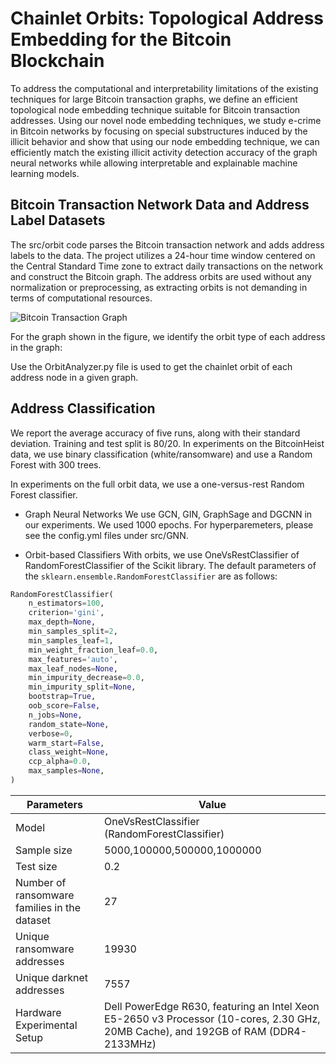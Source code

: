 

# Chainlet Orbits: Topological Address Embedding for the Bitcoin Blockchain

 To address the computational and interpretability limitations of the existing techniques for large Bitcoin transaction graphs, we define an efficient topological node embedding technique suitable for Bitcoin transaction addresses. Using our novel node embedding techniques, we study e-crime in Bitcoin networks by focusing on special substructures induced by the illicit behavior and show that using our node embedding technique, we can efficiently match the existing illicit activity detection accuracy of the graph neural networks while allowing interpretable and explainable machine learning models.

 
## Bitcoin Transaction Network Data and Address Label Datasets

The src/orbit code parses the Bitcoin transaction network and adds address labels to the data. The project utilizes a 24-hour time window centered on the Central Standard Time zone to extract daily transactions on the network and construct the Bitcoin graph. The address orbits are used without any normalization or preprocessing, as extracting orbits is not demanding in terms of computational resources.


![Bitcoin Transaction Graph](https://user-images.githubusercontent.com/124116680/225409110-c508fffc-0946-4b7d-8dd6-2deb81f4546a.png)


For the graph shown in the figure, we identify the orbit type of each address in the graph:

Use the OrbitAnalyzer.py file is used to get the chainlet orbit of each address node in a given graph.


## Address Classification 
We report the average accuracy of five runs, along with their standard deviation. Training and test split is 80/20. 
In experiments on the BitcoinHeist data, we use binary classification (white/ransomware) and use a Random Forest with 300 trees.

In experiments on the full orbit data, we use a one-versus-rest Random Forest classifier.

* Graph Neural Networks
  We use GCN, GIN, GraphSage and DGCNN in our experiments. We used 1000 epochs. For hyperparemeters, please see the config.yml files under src/GNN.

* Orbit-based Classifiers
  With orbits, we use OneVsRestClassifier of RandomForestClassifier of the Scikit library.
  The default parameters of the `sklearn.ensemble.RandomForestClassifier` are as follows:

```python
RandomForestClassifier(
    n_estimators=100,
    criterion='gini',
    max_depth=None,
    min_samples_split=2,
    min_samples_leaf=1,
    min_weight_fraction_leaf=0.0,
    max_features='auto',
    max_leaf_nodes=None,
    min_impurity_decrease=0.0,
    min_impurity_split=None,
    bootstrap=True,
    oob_score=False,
    n_jobs=None,
    random_state=None,
    verbose=0,
    warm_start=False,
    class_weight=None,
    ccp_alpha=0.0,
    max_samples=None,
)
```
 
| Parameters | Value|
|----------|----------|
| Model | OneVsRestClassifier (RandomForestClassifier)|
| Sample size | 5000,100000,500000,1000000 |
| Test size | 0.2|
| Number of ransomware families in the dataset | 27|
| Unique ransomware addresses | 19930|
| Unique darknet addresses | 7557 |
| Hardware Experimental Setup | Dell PowerEdge R630, featuring an Intel Xeon E5-2650 v3 Processor (10-cores, 2.30 GHz, 20MB Cache), and 192GB of RAM (DDR4-2133MHz) |
